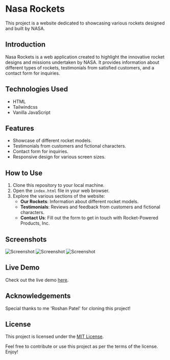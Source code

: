 # Nasa Rockets

This project is a website dedicated to showcasing various rockets designed and built by NASA.

## Introduction

Nasa Rockets is a web application created to highlight the innovative rocket designs and missions undertaken by NASA. It provides information about different types of rockets, testimonials from satisfied customers, and a contact form for inquiries.

## Technologies Used

- HTML
- Tailwindcss 
- Vanilla JavaScript

## Features

- Showcase of different rocket models.
- Testimonials from customers and fictional characters.
- Contact form for inquiries.
- Responsive design for various screen sizes.

## How to Use

1. Clone this repository to your local machine.
2. Open the `index.html` file in your web browser.
3. Explore the various sections of the website:
   - **Our Rockets**: Information about different rocket models.
   - **Testimonials**: Reviews and feedback from customers and fictional characters.
   - **Contact Us**: Fill out the form to get in touch with Rocket-Powered Products, Inc.

## Screenshots

![Screenshot](screenshots/screenshot1.jpg)
![Screenshot](screenshots/screenshot2.jpg)
![Screenshot](screenshots/screenshot3.jpg)


## Live Demo

Check out the live demo [here](https://your-live-page-url.com).

## Acknowledgements

Special thanks to me 'Roshan Patel' for cloning this project!

## License

This project is licensed under the [MIT License](license.txt).

Feel free to contribute or use this project as per the terms of the license. Enjoy!